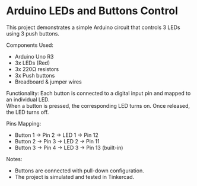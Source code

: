 # Arduino LEDs and Buttons Control

This project demonstrates a simple Arduino circuit that controls 3 LEDs using 3 push buttons.

Components Used:
- Arduino Uno R3  
- 3x LEDs (Red)  
- 3x 220Ω resistors  
- 3x Push buttons  
- Breadboard & jumper wires  

Functionality:
Each button is connected to a digital input pin and mapped to an individual LED.  
When a button is pressed, the corresponding LED turns on. Once released, the LED turns off.

Pins Mapping:
- Button 1 → Pin 2 → LED 1 → Pin 12  
- Button 2 → Pin 3 → LED 2 → Pin 11  
- Button 3 → Pin 4 → LED 3 → Pin 13 (built-in)

Notes:
- Buttons are connected with pull-down configuration.
- The project is simulated and tested in Tinkercad.
